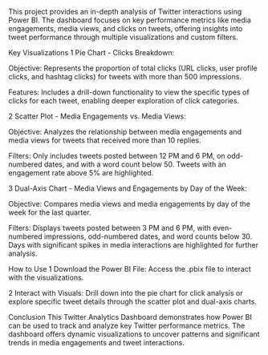 This project provides an in-depth analysis of Twitter interactions using Power BI. The dashboard focuses on key performance metrics like media engagements, media views, and clicks on tweets, offering insights into tweet performance through multiple visualizations and custom filters.

Key Visualizations
1 Pie Chart - Clicks Breakdown:

Objective: Represents the proportion of total clicks (URL clicks, user profile clicks, and hashtag clicks) for tweets with more than 500 impressions.

Features: Includes a drill-down functionality to view the specific types of clicks for each tweet, enabling deeper exploration of click categories.

2 Scatter Plot - Media Engagements vs. Media Views:

Objective: Analyzes the relationship between media engagements and media views for tweets that received more than 10 replies.

Filters: Only includes tweets posted between 12 PM and 6 PM, on odd-numbered dates, and with a word count below 50. Tweets with an engagement rate above 5% are highlighted.

3 Dual-Axis Chart - Media Views and Engagements by Day of the Week:

Objective: Compares media views and media engagements by day of the week for the last quarter.

Filters: Displays tweets posted between 3 PM and 6 PM, with even-numbered impressions, odd-numbered dates, and word counts below 30. Days with significant spikes in media interactions are highlighted for further analysis.

How to Use
1 Download the Power BI File: Access the .pbix file to interact with the visualizations.

2 Interact with Visuals: Drill down into the pie chart for click analysis or explore specific tweet details through the scatter plot and dual-axis charts.

Conclusion
This Twitter Analytics Dashboard demonstrates how Power BI can be used to track and analyze key Twitter performance metrics. The dashboard offers dynamic visualizations to uncover patterns and significant trends in media engagements and tweet interactions.
